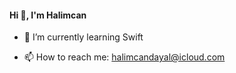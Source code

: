 #### Hi 👋, I'm Halimcan


- 🌱 I’m currently learning Swift

- 📫 How to reach me: halimcandayal@icloud.com
